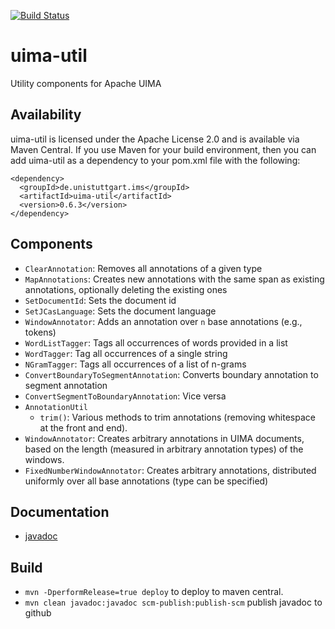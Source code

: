 [![Build Status](https://travis-ci.org/nilsreiter/uima-util.svg?branch=master)](https://travis-ci.org/nilsreiter/uima-util)

# uima-util
Utility components for Apache UIMA


## Availability

uima-util is licensed under the Apache License 2.0 and is available via Maven Central.
If you use Maven for your build environment, then you can
add uima-util as a dependency to your pom.xml file with the following:

```
<dependency>
  <groupId>de.unistuttgart.ims</groupId>
  <artifactId>uima-util</artifactId>
  <version>0.6.3</version>
</dependency>
```

## Components
- `ClearAnnotation`: Removes all annotations of a given type
- `MapAnnotations`: Creates new annotations with the same span as existing annotations, optionally deleting the existing ones
- `SetDocumentId`: Sets the document id
- `SetJCasLanguage`: Sets the document language
- `WindowAnnotator`: Adds an annotation over `n` base annotations (e.g., tokens)
- `WordListTagger`: Tags all occurrences of words provided in a list
- `WordTagger`: Tag all occurrences of a single string
- `NGramTagger`: Tags all occurrences of a list of n-grams
- `ConvertBoundaryToSegmentAnnotation`: Converts boundary annotation to segment annotation
- `ConvertSegmentToBoundaryAnnotation`: Vice versa
- `AnnotationUtil`
    - `trim()`: Various methods to trim annotations (removing whitespace at the front and end).
- `WindowAnnotator`: Creates arbitrary annotations in UIMA documents, based on the length (measured in arbitrary annotation types) of the windows.
- `FixedNumberWindowAnnotator`: Creates arbitrary annotations, distributed uniformly over all base annotations (type can be specified)

## Documentation
- [javadoc](http://nilsreiter.github.io/uima-util/)

## Build
- `mvn -DperformRelease=true deploy` to deploy to maven central.
- `mvn clean javadoc:javadoc scm-publish:publish-scm` publish javadoc to github
